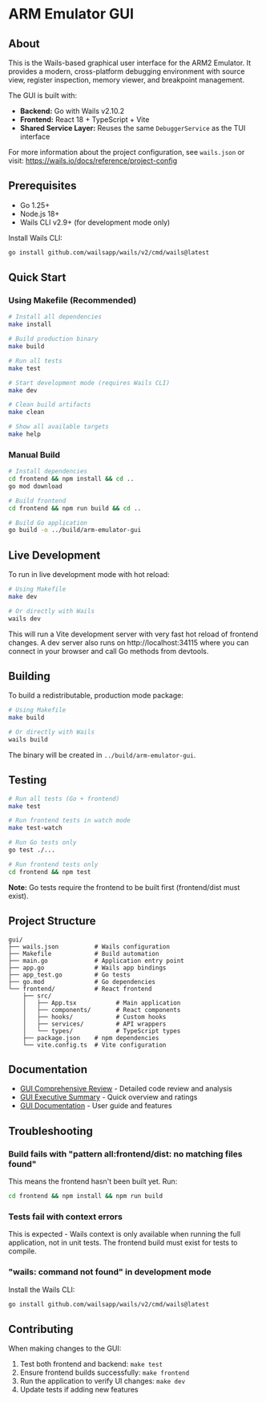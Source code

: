 # ARM Emulator GUI

## About

This is the Wails-based graphical user interface for the ARM2 Emulator. It provides a modern, cross-platform debugging environment with source view, register inspection, memory viewer, and breakpoint management.

The GUI is built with:
- **Backend:** Go with Wails v2.10.2
- **Frontend:** React 18 + TypeScript + Vite
- **Shared Service Layer:** Reuses the same `DebuggerService` as the TUI interface

For more information about the project configuration, see `wails.json` or visit: https://wails.io/docs/reference/project-config

## Prerequisites

- Go 1.25+
- Node.js 18+
- Wails CLI v2.9+ (for development mode only)

Install Wails CLI:
```bash
go install github.com/wailsapp/wails/v2/cmd/wails@latest
```

## Quick Start

### Using Makefile (Recommended)

```bash
# Install all dependencies
make install

# Build production binary
make build

# Run all tests
make test

# Start development mode (requires Wails CLI)
make dev

# Clean build artifacts
make clean

# Show all available targets
make help
```

### Manual Build

```bash
# Install dependencies
cd frontend && npm install && cd ..
go mod download

# Build frontend
cd frontend && npm run build && cd ..

# Build Go application
go build -o ../build/arm-emulator-gui
```

## Live Development

To run in live development mode with hot reload:

```bash
# Using Makefile
make dev

# Or directly with Wails
wails dev
```

This will run a Vite development server with very fast hot reload of frontend changes. A dev server also runs on http://localhost:34115 where you can connect in your browser and call Go methods from devtools.

## Building

To build a redistributable, production mode package:

```bash
# Using Makefile
make build

# Or directly with Wails
wails build
```

The binary will be created in `../build/arm-emulator-gui`.

## Testing

```bash
# Run all tests (Go + frontend)
make test

# Run frontend tests in watch mode
make test-watch

# Run Go tests only
go test ./...

# Run frontend tests only
cd frontend && npm test
```

**Note:** Go tests require the frontend to be built first (frontend/dist must exist).

## Project Structure

```
gui/
├── wails.json          # Wails configuration
├── Makefile            # Build automation
├── main.go             # Application entry point
├── app.go              # Wails app bindings
├── app_test.go         # Go tests
├── go.mod              # Go dependencies
└── frontend/           # React frontend
    ├── src/
    │   ├── App.tsx           # Main application
    │   ├── components/       # React components
    │   ├── hooks/            # Custom hooks
    │   ├── services/         # API wrappers
    │   └── types/            # TypeScript types
    ├── package.json    # npm dependencies
    └── vite.config.ts  # Vite configuration
```

## Documentation

- [GUI Comprehensive Review](../docs/GUI_COMPREHENSIVE_REVIEW.md) - Detailed code review and analysis
- [GUI Executive Summary](../docs/GUI_REVIEW_EXECUTIVE_SUMMARY.md) - Quick overview and ratings
- [GUI Documentation](../docs/GUI.md) - User guide and features

## Troubleshooting

### Build fails with "pattern all:frontend/dist: no matching files found"

This means the frontend hasn't been built yet. Run:
```bash
cd frontend && npm install && npm run build
```

### Tests fail with context errors

This is expected - Wails context is only available when running the full application, not in unit tests. The frontend build must exist for tests to compile.

### "wails: command not found" in development mode

Install the Wails CLI:
```bash
go install github.com/wailsapp/wails/v2/cmd/wails@latest
```

## Contributing

When making changes to the GUI:
1. Test both frontend and backend: `make test`
2. Ensure frontend builds successfully: `make frontend`
3. Run the application to verify UI changes: `make dev`
4. Update tests if adding new features

